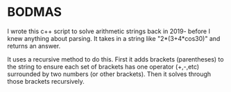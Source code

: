# BODMAS

I wrote this c++ script to solve arithmetic strings back in 2019- before I knew anything about parsing. It takes in a string like "2*(3+4\*cos30)" and returns an answer.

It uses a recursive method to do this. First it adds brackets (parentheses) to the string to ensure each set of brackets has one operator (+,-,etc) surrounded by two numbers (or other brackets). Then it solves through those brackets recursively.

